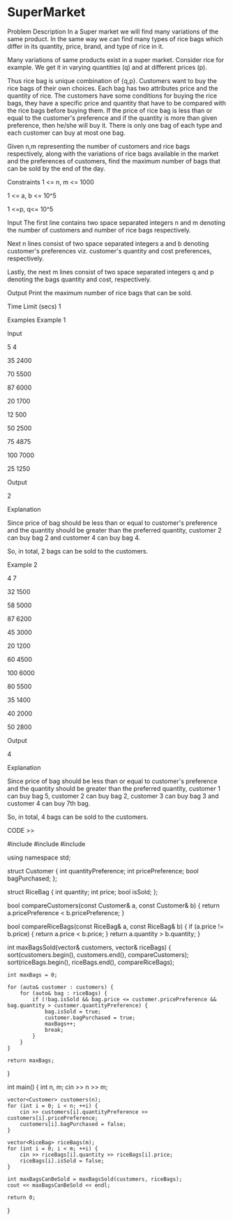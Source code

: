 # SuperMarket
Problem Description
In a Super market we will find many variations of the same product. In the same way we can find many types of rice bags which differ in its quantity, price, brand, and type of rice in it.

Many variations of same products exist in a super market. Consider rice for example. We get it in varying quantities (q) and at different prices (p).

Thus rice bag is unique combination of {q,p}. Customers want to buy the rice bags of their own choices. Each bag has two attributes price and the quantity of rice. The customers have some conditions for buying the rice bags, they have a specific price and quantity that have to be compared with the rice bags before buying them. If the price of rice bag is less than or equal to the customer's preference and if the quantity is more than given preference, then he/she will buy it. There is only one bag of each type and each customer can buy at most one bag.

Given n,m representing the number of customers and rice bags respectively, along with the variations of rice bags available in the market and the preferences of customers, find the maximum number of bags that can be sold by the end of the day.

Constraints
1 <= n, m <= 1000

1 <= a, b <= 10^5

1 <=p, q<= 10^5

Input
The first line contains two space separated integers n and m denoting the number of customers and number of rice bags respectively.

Next n lines consist of two space separated integers a and b denoting customer's preferences viz. customer's quantity and cost preferences, respectively.

Lastly, the next m lines consist of two space separated integers q and p denoting the bags quantity and cost, respectively.

Output
Print the maximum number of rice bags that can be sold.

Time Limit (secs)
1

Examples
Example 1

Input

5 4

35 2400

70 5500

87 6000

20 1700

12 500

50 2500

75 4875

100 7000

25 1250

Output

2

Explanation

Since price of bag should be less than or equal to customer's preference and the quantity should be greater than the preferred quantity, customer 2 can buy bag 2 and customer 4 can buy bag 4.

So, in total, 2 bags can be sold to the customers.

Example 2

4 7

32 1500

58 5000

87 6200

45 3000

20 1200

60 4500

100 6000

80 5500

35 1400

40 2000

50 2800

Output

4

Explanation

Since price of bag should be less than or equal to customer's preference and the quantity should be greater than the preferred quantity, customer 1 can buy bag 5, customer 2 can buy bag 2, customer 3 can buy bag 3 and customer 4 can buy 7th bag.

So, in total, 4 bags can be sold to the customers.

CODE >>

#include <iostream>
#include <vector>
#include <algorithm>

using namespace std;

struct Customer {
    int quantityPreference;
    int pricePreference;
    bool bagPurchased;
};

struct RiceBag {
    int quantity;
    int price;
    bool isSold;
};

bool compareCustomers(const Customer& a, const Customer& b) {
    return a.pricePreference < b.pricePreference;
}

bool compareRiceBags(const RiceBag& a, const RiceBag& b) {
    if (a.price != b.price) {
        return a.price < b.price;
    }
    return a.quantity > b.quantity;
}

int maxBagsSold(vector<Customer>& customers, vector<RiceBag>& riceBags) {
    sort(customers.begin(), customers.end(), compareCustomers);
    sort(riceBags.begin(), riceBags.end(), compareRiceBags);

    int maxBags = 0;

    for (auto& customer : customers) {
        for (auto& bag : riceBags) {
            if (!bag.isSold && bag.price <= customer.pricePreference && bag.quantity > customer.quantityPreference) {
                bag.isSold = true;
                customer.bagPurchased = true;
                maxBags++;
                break; 
            }
        }
    }

    return maxBags;
}

int main() {
    int n, m;
    cin >> n >> m;

    vector<Customer> customers(n);
    for (int i = 0; i < n; ++i) {
        cin >> customers[i].quantityPreference >> customers[i].pricePreference;
        customers[i].bagPurchased = false;
    }

    vector<RiceBag> riceBags(m);
    for (int i = 0; i < m; ++i) {
        cin >> riceBags[i].quantity >> riceBags[i].price;
        riceBags[i].isSold = false;
    }

    int maxBagsCanBeSold = maxBagsSold(customers, riceBags);
    cout << maxBagsCanBeSold << endl;

    return 0;
}
